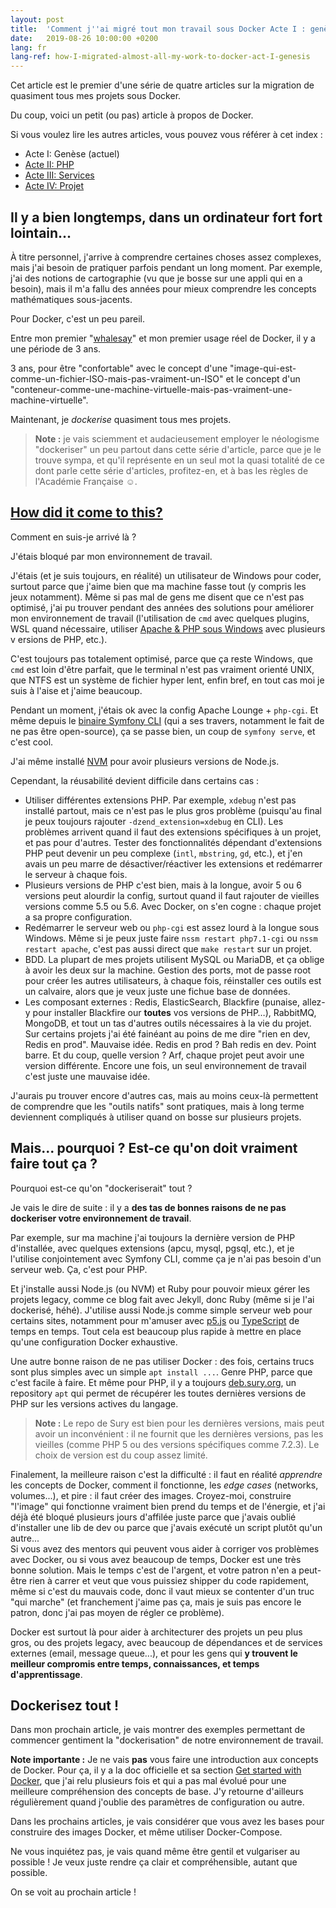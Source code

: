 ```yaml
---
layout: post
title:  'Comment j''ai migré tout mon travail sous Docker Acte I : genèse'
date:   2019-08-26 10:00:00 +0200
lang: fr
lang-ref: how-I-migrated-almost-all-my-work-to-docker-act-I-genesis
---
```


Cet article est le premier d'une série de quatre articles sur la migration de quasiment tous mes projets sous Docker.

Du coup, voici un petit (ou pas) article à propos de Docker.

Si vous voulez lire les autres articles, vous pouvez vous référer à cet index :

* Acte I: Genèse (actuel)
* [Acte II: PHP](/fr/2019/09/02/comment-j-ai-migre-tout-mon-travail-sous-docker-acte-II-php.html)
* [Acte III: Services](/2019/09/09/how-I-migrated-almost-all-my-work-to-docker-act-III-services.html)
* [Acte IV: Projet](/2019/09/16/how-I-migrated-almost-all-my-work-to-docker-act-IV-compose.html)

## Il y a bien longtemps, dans un ordinateur fort fort lointain...

À titre personnel, j'arrive à comprendre certaines choses assez complexes, mais j'ai besoin de pratiquer parfois pendant un long moment. Par exemple, j'ai des notions de cartographie (vu que je bosse sur une appli qui en a besoin), mais il m'a fallu des années pour mieux comprendre les concepts mathématiques sous-jacents.  

Pour Docker, c'est un peu pareil.

Entre mon premier "[whalesay](https://docs.docker.com/get-started/)" et mon premier usage réel de Docker, il y a une période de 3 ans.

3 ans, pour être "confortable" avec le concept d'une "image-qui-est-comme-un-fichier-ISO-mais-pas-vraiment-un-ISO" et le concept d'un "conteneur-comme-une-machine-virtuelle-mais-pas-vraiment-une-machine-virtuelle".

Maintenant, je _dockerise_ quasiment tous mes projets.

> **Note :** je vais sciemment et audacieusement employer le néologisme "dockeriser" un peu partout dans cette série d'article, parce que je le trouve sympa, et qu'il représente en un seul mot la quasi totalité de ce dont parle cette série d'articles, profitez-en, et à bas les règles de l'Académie Française ☺.

## [How did it come to this?](https://open.spotify.com/track/0UMROwhQyAbWWLSnBH0e1L?si=gaj5R4H3TvWCWgIdngNZpQ) 

Comment en suis-je arrivé là ?

J'étais bloqué par mon environnement de travail.

J'étais (et je suis toujours, en réalité) un utilisateur de Windows pour coder, surtout parce que j'aime bien que ma machine fasse tout (y compris les jeux notamment). Même si pas mal de gens me disent que ce n'est pas optimisé, j'ai pu trouver pendant des années des solutions pour améliorer mon environnement de travail (l'utilisation de `cmd` avec quelques plugins, WSL quand nécessaire, utiliser [Apache & PHP sous Windows](/2017/11/11/apache-et-php-fpm-sous-windows.html) avec plusieurs v ersions de PHP, etc.).

C'est toujours pas totalement optimisé, parce que ça reste Windows, que `cmd` est loin d'être parfait, que le terminal n'est pas vraiment orienté UNIX, que NTFS est un système de fichier hyper lent, enfin bref, en tout cas moi je suis à l'aise et j'aime beaucoup.

Pendant un moment, j'étais ok avec la config Apache Lounge + `php-cgi`. Et même depuis le [binaire Symfony CLI](https://symfony.com/download) (qui a ses travers, notamment le fait de ne pas être open-source), ça se passe bien, un coup de `symfony serve`, et c'est cool.

J'ai même installé [NVM](https://github.com/coreybutler/nvm-windows) pour avoir plusieurs versions de Node.js.

Cependant, la réusabilité devient difficile dans certains cas :

* Utiliser différentes extensions PHP. Par exemple, `xdebug` n'est pas installé partout, mais ce n'est pas le plus gros problème (puisqu'au final je peux toujours rajouter `-dzend_extension=xdebug` en CLI). Les problèmes arrivent quand il faut des extensions spécifiques à un projet, et pas pour d'autres. Tester des fonctionnalités dépendant d'extensions PHP peut devenir un peu complexe (`intl`, `mbstring`, `gd`, etc.), et j'en avais un peu marre de désactiver/réactiver les extensions et redémarrer le serveur à chaque fois.
* Plusieurs versions de PHP c'est bien, mais à la longue, avoir 5 ou 6 versions peut alourdir la config, surtout quand il faut rajouter de vieilles versions comme 5.5 ou 5.6. Avec Docker, on s'en cogne : chaque projet a sa propre configuration.
* Redémarrer le serveur web ou `php-cgi` est assez lourd à la longue sous Windows. Même si je peux juste faire `nssm restart php7.1-cgi` ou `nssm restart apache`, c'est pas aussi direct que `make restart` sur un projet.
* BDD. La plupart de mes projets utilisent MySQL ou MariaDB, et ça oblige à avoir les deux sur la machine. Gestion des ports, mot de passe root pour créer les autres utilisateurs, à chaque fois, réinstaller ces outils est un calvaire, alors que je veux juste une fichue base de données. 
* Les composant externes : Redis, ElasticSearch, Blackfire (punaise, allez-y pour installer Blackfire our **toutes** vos versions de PHP…), RabbitMQ, MongoDB, et tout un tas d'autres outils nécessaires à la vie du projet. Sur certains projets j'ai été fainéant au poins de me dire "rien en dev, Redis en prod". Mauvaise idée. Redis en prod ? Bah redis en dev. Point barre. Et du coup, quelle version ? Arf, chaque projet peut avoir une version différente. Encore une fois, un seul environnement de travail c'est juste une mauvaise idée.

J'aurais pu trouver encore d'autres cas, mais au moins ceux-là permettent de comprendre que les "outils natifs" sont pratiques, mais à long terme deviennent compliqués à utiliser quand on bosse sur plusieurs projets.

## Mais... pourquoi ? Est-ce qu'on doit vraiment faire tout ça ?

Pourquoi est-ce qu'on "dockeriserait" tout ?

Je vais le dire de suite : il y a **des tas de bonnes raisons de ne pas dockeriser votre environnement de travail**.

Par exemple, sur ma machine j'ai toujours la dernière version de PHP d'installée, avec quelques extensions (apcu, mysql, pgsql, etc.), et je l'utilise conjointement avec Symfony CLI, comme ça je n'ai pas besoin d'un serveur web. Ça, c'est pour PHP.

Et j'installe aussi Node.js (ou NVM) et Ruby pour pouvoir mieux gérer les projets legacy, comme ce blog fait avec Jekyll, donc Ruby (même si je l'ai dockerisé, héhé). J'utilise aussi Node.js comme simple serveur web pour certains sites, notamment pour m'amuser avec [p5.js](https://p5js.org/) ou [TypeScript](https://www.typescriptlang.org/) de temps en temps. Tout cela est beaucoup plus rapide à mettre en place qu'une configuration Docker exhaustive.

Une autre bonne raison de ne pas utiliser Docker : des fois, certains trucs sont plus simples avec un simple `apt install ...`. Genre PHP, parce que c'est facile à faire. Et même pour PHP, il y a toujours [deb.sury.org](https://deb.sury.org/), un repository `apt` qui permet de récupérer les toutes dernières versions de PHP sur les versions actives du langage.

> **Note :** Le repo de Sury est bien pour les dernières versions, mais peut avoir un inconvénient : il ne fournit que les dernières versions, pas les vieilles (comme PHP 5 ou des versions spécifiques comme 7.2.3). Le choix de version est du coup assez limité.

Finalement, la meilleure raison c'est la difficulté : il faut en réalité _apprendre_ les concepts de Docker, comment il fonctionne, les _edge cases_ (networks, volumes...), et pire : il faut créer des images. Croyez-moi, construire "l'image" qui fonctionne vraiment bien prend du temps et de l'énergie, et j'ai déjà été bloqué plusieurs jours d'affilée juste parce que j'avais oublié d'installer une lib de dev ou parce que j'avais exécuté un script plutôt qu'un autre...<br>
Si vous avez des mentors qui peuvent vous aider à corriger vos problèmes avec Docker, ou si vous avez beaucoup de temps, Docker est une très bonne solution. Mais le temps c'est de l'argent, et votre patron n'en a peut-être rien à carrer et veut que vous puissiez shipper du code rapidement, même si c'est du mauvais code, donc il vaut mieux se contenter d'un truc "qui marche" (et franchement j'aime pas ça, mais je suis pas encore le patron, donc j'ai pas moyen de régler ce problème).

Docker est surtout là pour aider à architecturer des projets un peu plus gros, ou des projets legacy, avec beaucoup de dépendances et de services externes (email, message queue...), et pour les gens qui **y trouvent le meilleur compromis entre temps, connaissances, et temps d'apprentissage**.

## Dockerisez tout !

Dans mon prochain article, je vais montrer des exemples permettant de commencer gentiment la "dockerisation" de notre environnement de travail.

**Note importante :** Je ne vais **pas** vous faire une introduction aux concepts de Docker. Pour ça, il y a la doc officielle et sa section [Get started with Docker](https://docs.docker.com/get-started/), que j'ai relu plusieurs fois et qui a pas mal évolué pour une meilleure compréhension des concepts de base. J'y retourne d'ailleurs régulièrement quand j'oublie des paramètres de configuration ou autre.

Dans les prochains articles, je vais considérer que vous avez les bases pour construire des images Docker, et même utiliser Docker-Compose.

Ne vous inquiétez pas, je vais quand même être gentil et vulgariser au possible ! Je veux juste rendre ça clair et compréhensible, autant que possible.

On se voit au prochain article !
